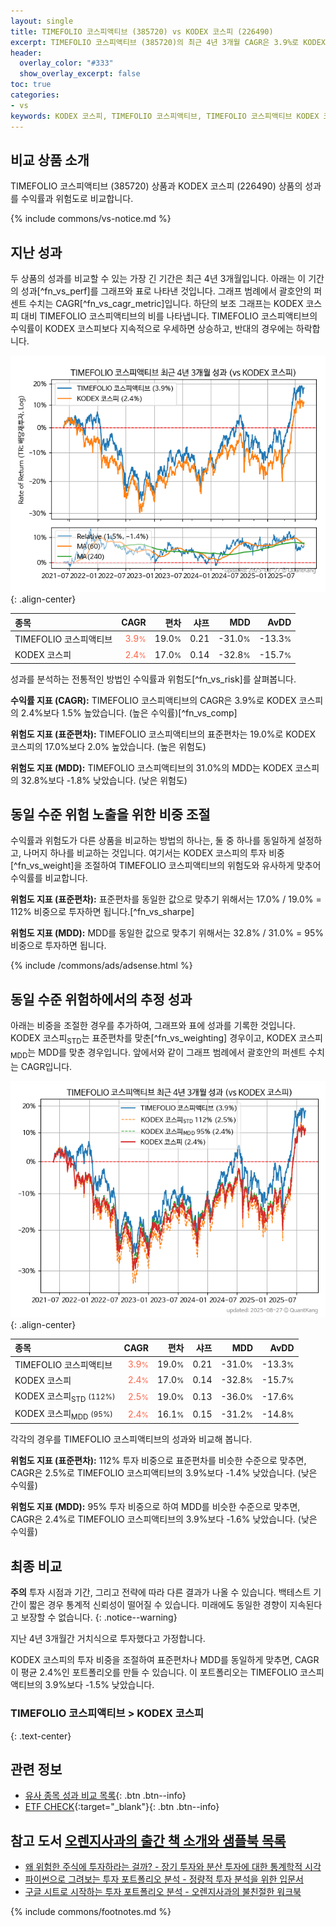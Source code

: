```yaml
---
layout: single
title: TIMEFOLIO 코스피액티브 (385720) vs KODEX 코스피 (226490)
excerpt: TIMEFOLIO 코스피액티브 (385720)의 최근 4년 3개월 CAGR은 3.9%로 KODEX 코스피 (226490)의 2.4%보다 1.5% 높았습니다.
header:
  overlay_color: "#333"
  show_overlay_excerpt: false
toc: true
categories:
- vs
keywords: KODEX 코스피, TIMEFOLIO 코스피액티브, TIMEFOLIO 코스피액티브 KODEX 코스피 비교, 385720, 226490, 385720 385720 비교
---
```


## 비교 상품 소개


TIMEFOLIO 코스피액티브 (385720) 상품과 KODEX 코스피 (226490) 상품의 성과를 수익률과 위험도로 비교합니다.





{% include commons/vs-notice.md %}

## 지난 성과

두 상품의 성과를 비교할 수 있는 가장 긴 기간은 최근 4년 3개월입니다. 아래는 이 기간의 성과[^fn_vs_perf]를 그래프와 표로 나타낸 것입니다.
그래프 범례에서 괄호안의 퍼센트 수치는 CAGR[^fn_vs_cagr_metric]입니다.
하단의 보조 그래프는 KODEX 코스피 대비 TIMEFOLIO 코스피액티브의 비를 나타냅니다.
TIMEFOLIO 코스피액티브의 수익률이 KODEX 코스피보다 지속적으로 우세하면 상승하고, 반대의 경우에는 하락합니다.

![TIMEFOLIO 코스피액티브](/vs/images/385720-vs-226490_dual.png){: .align-center}

| **종목** | **CAGR** | **편차** | **샤프** | **MDD** | **AvDD** |
| :------------ | ------: | -----------: | -------: | ------: | -------: |
| TIMEFOLIO 코스피액티브 | <span style="color: tomato">3.9<small>%</small></span> | 19.0<small>%</small> | 0.21 | -31.0<small>%</small> | -13.3<small>%</small> |
| KODEX 코스피 | <span style="color: tomato">2.4<small>%</small></span> | 17.0<small>%</small> | 0.14 | -32.8<small>%</small> | -15.7<small>%</small> |

<!-- more -->


성과를 분석하는 전통적인 방법인 수익률과 위험도[^fn_vs_risk]를 살펴봅니다.

**수익률 지표 (CAGR):** TIMEFOLIO 코스피액티브의 CAGR은 3.9%로 KODEX 코스피의 2.4%보다 1.5% 높았습니다. (높은 수익률)[^fn_vs_comp]

**위험도 지표 (표준편차):** TIMEFOLIO 코스피액티브의 표준편차는 19.0%로 KODEX 코스피의 17.0%보다 2.0% 높았습니다. (높은 위험도)

**위험도 지표 (MDD):** TIMEFOLIO 코스피액티브의 31.0%의 MDD는 KODEX 코스피의 32.8%보다 -1.8% 낮았습니다. (낮은 위험도)



## 동일 수준 위험 노출을 위한 비중 조절

수익률과 위험도가 다른 상품을 비교하는 방법의 하나는, 둘 중 하나를 동일하게 설정하고, 나머지 하나를 비교하는 것입니다.
여기서는 KODEX 코스피의 투자 비중[^fn_vs_weight]을 조절하여 TIMEFOLIO 코스피액티브의 위험도와 유사하게 맞추어 수익률를 비교합니다.

**위험도 지표 (표준편차):** 표준편차를 동일한 값으로 맞추기 위해서는 17.0% / 19.0% = 112% 비중으로 투자하면 됩니다.[^fn_vs_sharpe]

**위험도 지표 (MDD):** MDD를 동일한 값으로 맞추기 위해서는 32.8% / 31.0% = 95% 비중으로 투자하면 됩니다.


{% include /commons/ads/adsense.html %}



## 동일 수준 위험하에서의 추정 성과

아래는 비중을 조절한 경우를 추가하여, 그래프와 표에 성과를 기록한 것입니다.
KODEX 코스피<sub>STD</sub>는 표준편차를 맞춘[^fn_vs_weighting] 경우이고, KODEX 코스피<sub>MDD</sub>는 MDD를 맞춘 경우입니다.
앞에서와 같이 그래프 범례에서 괄호안의 퍼센트 수치는 CAGR입니다.


![TIMEFOLIO 코스피액티브](/vs/images/385720-vs-226490.png){: .align-center}



| **종목** | **CAGR** | **편차** | **샤프** | **MDD** | **AvDD** |
| :------------ | ------: | -----------: | -------: | ------: | -------: |
| TIMEFOLIO 코스피액티브 | <span style="color: tomato">3.9<small>%</small></span> | 19.0<small>%</small> | 0.21 | -31.0<small>%</small> | -13.3<small>%</small> |
| KODEX 코스피 | <span style="color: tomato">2.4<small>%</small></span> | 17.0<small>%</small> | 0.14 | -32.8<small>%</small> | -15.7<small>%</small> |
| KODEX 코스피<sub>STD</sub> <small>(112%)</small> | <span style="color: tomato">2.5<small>%</small></span> | 19.0<small>%</small> | 0.13 | -36.0<small>%</small> | -17.6<small>%</small> |
| KODEX 코스피<sub>MDD</sub> <small>(95%)</small> | <span style="color: tomato">2.4<small>%</small></span> | 16.1<small>%</small> | 0.15 | -31.2<small>%</small> | -14.8<small>%</small> |



각각의 경우를 TIMEFOLIO 코스피액티브의 성과와 비교해 봅니다.

**위험도 지표 (표준편차):** 112% 투자 비중으로 표준편차를 비슷한 수준으로 맞추면, CAGR은 2.5%로 TIMEFOLIO 코스피액티브의 3.9%보다 -1.4% 낮았습니다. (낮은 수익률)

**위험도 지표 (MDD):** 95% 투자 비중으로 하여 MDD를 비슷한 수준으로 맞추면, CAGR은 2.4%로 TIMEFOLIO 코스피액티브의 3.9%보다 -1.6% 낮았습니다. (낮은 수익률)




## 최종 비교

**주의** 투자 시점과 기간, 그리고 전략에 따라 다른 결과가 나올 수 있습니다. 백테스트 기간이 짧은 경우 통계적 신뢰성이 떨어질 수 있습니다. 미래에도 동일한 경향이 지속된다고 보장할 수 없습니다.
{: .notice--warning}

지난 4년 3개월간 거치식으로 투자했다고 가정합니다.

KODEX 코스피의 투자 비중을 조절하여 표준편차나 MDD를 동일하게 맞추면, CAGR이 평균 2.4%인 포트폴리오를 만들 수 있습니다.
이 포트폴리오는 TIMEFOLIO 코스피액티브의 3.9%보다 -1.5% 낮았습니다.

### TIMEFOLIO 코스피액티브 &gt; KODEX 코스피
{: .text-center}


## 관련 정보

- [유사 종목 성과 비교 목록](/vs/){: .btn .btn--info}
- [ETF CHECK](https://www.etfcheck.co.kr/mobile/etpitem/226490/compare?compCode%5B%5D=385720){:target="_blank"}{: .btn .btn--info}


## 참고 도서 [오렌지사과의 출간 책 소개와 샘플북 목록](https://kongdori.tistory.com/691)

- [왜 위험한 주식에 투자하라는 걸까? - 장기 투자와 분산 투자에 대한 통계학적 시각](https://kongdori.tistory.com/421)
- [파이썬으로 그려보는 투자 포트폴리오 분석  - 정량적 투자 분석을 위한 입문서](https://kongdori.tistory.com/643)
- [구글 시트로 시작하는 투자 포트폴리오 분석 - 오렌지사과의 불친절한 워크북](https://kongdori.tistory.com/449)

{% include commons/footnotes.md %}